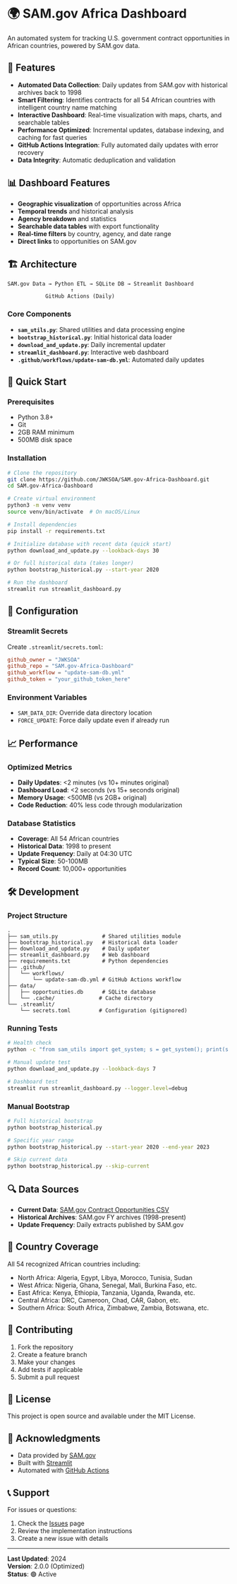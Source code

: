 # 🌍 SAM.gov Africa Dashboard

An automated system for tracking U.S. government contract opportunities in African countries, powered by SAM.gov data.

## 🚀 Features

- **Automated Data Collection**: Daily updates from SAM.gov with historical archives back to 1998
- **Smart Filtering**: Identifies contracts for all 54 African countries with intelligent country name matching
- **Interactive Dashboard**: Real-time visualization with maps, charts, and searchable tables
- **Performance Optimized**: Incremental updates, database indexing, and caching for fast queries
- **GitHub Actions Integration**: Fully automated daily updates with error recovery
- **Data Integrity**: Automatic deduplication and validation

## 📊 Dashboard Features

- **Geographic visualization** of opportunities across Africa
- **Temporal trends** and historical analysis
- **Agency breakdown** and statistics  
- **Searchable data tables** with export functionality
- **Real-time filters** by country, agency, and date range
- **Direct links** to opportunities on SAM.gov

## 🏗️ Architecture

```
SAM.gov Data → Python ETL → SQLite DB → Streamlit Dashboard
                    ↑
            GitHub Actions (Daily)
```

### Core Components

- **`sam_utils.py`**: Shared utilities and data processing engine
- **`bootstrap_historical.py`**: Initial historical data loader
- **`download_and_update.py`**: Daily incremental updater
- **`streamlit_dashboard.py`**: Interactive web dashboard
- **`.github/workflows/update-sam-db.yml`**: Automated daily updates

## 🚦 Quick Start

### Prerequisites

- Python 3.8+
- Git
- 2GB RAM minimum
- 500MB disk space

### Installation

```bash
# Clone the repository
git clone https://github.com/JWKSOA/SAM.gov-Africa-Dashboard.git
cd SAM.gov-Africa-Dashboard

# Create virtual environment
python3 -m venv venv
source venv/bin/activate  # On macOS/Linux

# Install dependencies
pip install -r requirements.txt

# Initialize database with recent data (quick start)
python download_and_update.py --lookback-days 30

# Or full historical data (takes longer)
python bootstrap_historical.py --start-year 2020

# Run the dashboard
streamlit run streamlit_dashboard.py
```

## 🔧 Configuration

### Streamlit Secrets

Create `.streamlit/secrets.toml`:

```toml
github_owner = "JWKSOA"
github_repo = "SAM.gov-Africa-Dashboard"
github_workflow = "update-sam-db.yml"
github_token = "your_github_token_here"
```

### Environment Variables

- `SAM_DATA_DIR`: Override data directory location
- `FORCE_UPDATE`: Force daily update even if already run

## 📈 Performance

### Optimized Metrics

- **Daily Updates**: <2 minutes (vs 10+ minutes original)
- **Dashboard Load**: <2 seconds (vs 15+ seconds original)
- **Memory Usage**: <500MB (vs 2GB+ original)
- **Code Reduction**: 40% less code through modularization

### Database Statistics

- **Coverage**: All 54 African countries
- **Historical Data**: 1998 to present
- **Update Frequency**: Daily at 04:30 UTC
- **Typical Size**: 50-100MB
- **Record Count**: 10,000+ opportunities

## 🛠️ Development

### Project Structure

```
.
├── sam_utils.py              # Shared utilities module
├── bootstrap_historical.py   # Historical data loader
├── download_and_update.py    # Daily updater
├── streamlit_dashboard.py    # Web dashboard
├── requirements.txt          # Python dependencies
├── .github/
│   └── workflows/
│       └── update-sam-db.yml # GitHub Actions workflow
├── data/
│   ├── opportunities.db      # SQLite database
│   └── .cache/              # Cache directory
└── .streamlit/
    └── secrets.toml         # Configuration (gitignored)
```

### Running Tests

```bash
# Health check
python -c "from sam_utils import get_system; s = get_system(); print(s.db_manager.get_statistics())"

# Manual update test
python download_and_update.py --lookback-days 7

# Dashboard test
streamlit run streamlit_dashboard.py --logger.level=debug
```

### Manual Bootstrap

```bash
# Full historical bootstrap
python bootstrap_historical.py

# Specific year range
python bootstrap_historical.py --start-year 2020 --end-year 2023

# Skip current data
python bootstrap_historical.py --skip-current
```

## 🔍 Data Sources

- **Current Data**: [SAM.gov Contract Opportunities CSV](https://sam.gov/data-services/Contract%20Opportunities/datagov)
- **Historical Archives**: SAM.gov FY archives (1998-present)
- **Update Frequency**: Daily extracts published by SAM.gov

## 📝 Country Coverage

All 54 recognized African countries including:
- North Africa: Algeria, Egypt, Libya, Morocco, Tunisia, Sudan
- West Africa: Nigeria, Ghana, Senegal, Mali, Burkina Faso, etc.
- East Africa: Kenya, Ethiopia, Tanzania, Uganda, Rwanda, etc.
- Central Africa: DRC, Cameroon, Chad, CAR, Gabon, etc.
- Southern Africa: South Africa, Zimbabwe, Zambia, Botswana, etc.

## 🤝 Contributing

1. Fork the repository
2. Create a feature branch
3. Make your changes
4. Add tests if applicable
5. Submit a pull request

## 📄 License

This project is open source and available under the MIT License.

## 🙏 Acknowledgments

- Data provided by [SAM.gov](https://sam.gov)
- Built with [Streamlit](https://streamlit.io)
- Automated with [GitHub Actions](https://github.com/features/actions)

## 📞 Support

For issues or questions:
1. Check the [Issues](https://github.com/JWKSOA/SAM.gov-Africa-Dashboard/issues) page
2. Review the implementation instructions
3. Create a new issue with details

---

**Last Updated**: 2024  
**Version**: 2.0.0 (Optimized)  
**Status**: 🟢 Active